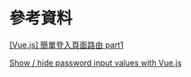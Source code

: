 # 參考資料

[[Vue.js] 簡單登入頁面路由 part1](https://yuugou727.github.io/blog/2017/11/11/vue-login-practice/)

[Show / hide password input values with Vue.js](https://simedia.tech/blog/show-hide-password-input-values-with-vue-js/)
